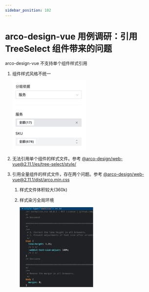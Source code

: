 ```yaml
---
sidebar_position: 102
---
```


# arco-design-vue 用例调研：引用 TreeSelect 组件带来的问题

arco-design-vue 不支持单个组件样式引用

1. 组件样式风格不统一

    <img src="/img/optimization/arco_design_vue/arco_design_vue_usage_1.png" width="240px" />

2. 无法引用单个组件的样式文件。参考 [@arco-design/web-vue@2.11.1/es/tree-select/style/](https://unpkg.com/browse/@arco-design/web-vue@2.11.1/es/tree-select/style/)
3. 引用全量组件的样式文件，存在两个问题。参考 [@arco-design/web-vue@2.11.1/dist/arco.min.css](https://unpkg.com/browse/@arco-design/web-vue@2.11.1/dist/arco.min.css)
    1. 样式文件体积较大(360k)
    2. 样式染污全局环境

        <img src="/img/optimization/arco_design_vue/arco_design_vue_usage_2.png" width="240px" />
